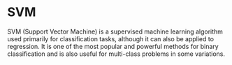 # SVM
SVM (Support Vector Machine) is a supervised machine learning algorithm used primarily for classification tasks, although it can also be applied to regression. It is one of the most popular and powerful methods for binary classification and is also useful for multi-class problems in some variations. 
